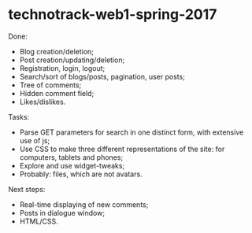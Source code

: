 # technotrack-web1-spring-2017

Done:
- Blog creation/deletion;
- Post creation/updating/deletion;
- Registration, login, logout;
- Search/sort of blogs/posts, pagination, user posts;
- Tree of comments;
- Hidden comment field;
- Likes/dislikes.

Tasks:
- Parse GET parameters for search in one distinct form, with extensive use of js;
- Use CSS to make three different representations of the site: for computers, tablets and phones;
- Explore and use widget-tweaks;
- Probably: files, which are not avatars.

Next steps:
- Real-time displaying of new comments;
- Posts in dialogue window;
- HTML/CSS.
